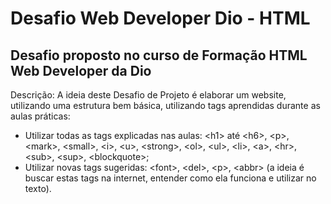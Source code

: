 # Desafio Web Developer Dio - HTML
## Desafio proposto no curso de Formação HTML Web Developer da Dio

Descrição: A ideia deste Desafio de Projeto é elaborar um website, utilizando uma estrutura bem básica, utilizando tags aprendidas durante as aulas práticas:
 
- Utilizar todas as tags explicadas nas aulas: &lt;h1&gt; até &lt;h6&gt;, &lt;p&gt;, &lt;mark&gt;, &lt;small&gt;, &lt;i&gt;, &lt;u&gt;, &lt;strong&gt;, &lt;ol&gt;, &lt;ul&gt;, &lt;li&gt;, &lt;a&gt;, &lt;hr&gt;, &lt;sub&gt;, &lt;sup&gt;, &lt;blockquote&gt;;
- Utilizar novas tags sugeridas: &lt;font&gt;, &lt;del&gt;, &lt;p&gt;, &lt;abbr&gt; (a ideia é buscar estas tags na internet, entender como ela funciona e utilizar no texto).
